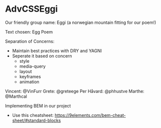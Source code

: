 # AdvCSSEggi
Our friendly group name: Eggi (a norwegian mountain fitting for our poem!)

Text chosen: Egg Poem

Separation of Concerns: 
- Maintain best practices with DRY and YAGNI
- Seperate it based on concern
  - style
  - media-query
  - layout
  - keyframes
  - animation
 
Vincent: @VinFurr
Grete: @greteege
Per Håvard: @phhustve
Marthe: @Marthcal



Implementing BEM in our project
- Use this cheatsheet: https://9elements.com/bem-cheat-sheet/#standard-blocks
